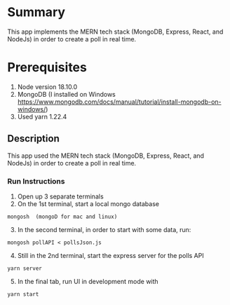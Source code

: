 # Summary

This app implements the MERN tech stack (MongoDB, Express, React, and NodeJs) in order to create a poll in real time.

# Prerequisites

1. Node version 18.10.0
2. MongoDB (I installed on Windows https://www.mongodb.com/docs/manual/tutorial/install-mongodb-on-windows/)
3. Used yarn 1.22.4


## Description

This app used the MERN tech stack (MongoDB, Express, React, and NodeJs) in order to create a poll in real time.

### Run Instructions

1. Open up 3 separate terminals
2. On the 1st terminal, start a local mongo database
  
  ```
  mongosh  (mongoD for mac and linux)
  ```
3. In the second terminal, in order to start with some data, run:
  ```
  mongosh pollAPI < pollsJson.js
  ```
4.  Still in the 2nd terminal, start the express server for the polls API 
  ```
  yarn server
  ```
5. In the final tab, run UI in development mode with
  ```
  yarn start
  ```
  
  

